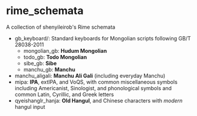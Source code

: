 # rime_schemata
 A collection of shenyileirob's Rime schemata

* gb_keyboard/: Standard keyboards for Mongolian scripts following GB/T 28038-2011
	* mongolian_gb: **Hudum Mongolian**
	* todo_gb: **Todo Mongolian**
	* sibe_gb: **Sibe**
	* manchu_gb: **Manchu**
* manchu_aligali: **Manchu Ali Gali** (including everyday Manchu)
* mipa: **IPA**, extIPA, and VoQS, with common miscellaneous symbols including Americanist, Sinologist, and phonological symbols and common Latin, Cyrillic, and Greek letters
* qyeishanglr_hanja: **Old Hangul**, and Chinese characters with _modern_ hangul input
